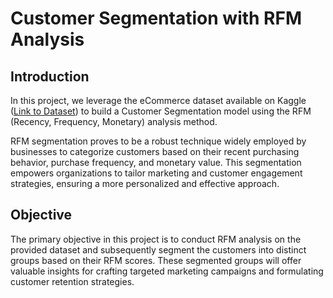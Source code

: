 # Customer Segmentation with RFM Analysis

## Introduction

In this project, we leverage the eCommerce dataset available on Kaggle ([Link to Dataset](https://www.kaggle.com/datasets/carrie1/ecommerce-data)) to build a Customer Segmentation model using the RFM (Recency, Frequency, Monetary) analysis method.

RFM segmentation proves to be a robust technique widely employed by businesses to categorize customers based on their recent purchasing behavior, purchase frequency, and monetary value. This segmentation empowers organizations to tailor marketing and customer engagement strategies, ensuring a more personalized and effective approach.

## Objective

The primary objective in this project is to conduct RFM analysis on the provided dataset and subsequently segment the customers into distinct groups based on their RFM scores. These segmented groups will offer valuable insights for crafting targeted marketing campaigns and formulating customer retention strategies.
